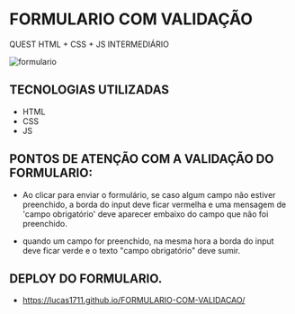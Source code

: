 # FORMULARIO COM VALIDAÇÃO
QUEST HTML + CSS + JS INTERMEDIÁRIO

![formulario](https://user-images.githubusercontent.com/66094966/174322830-2c1034b0-92fc-48d6-9a51-a3e7dca51184.gif)

##  TECNOLOGIAS UTILIZADAS
- HTML
- CSS
- JS

##  PONTOS DE ATENÇÃO COM A VALIDAÇÃO DO  FORMULARIO:

- Ao clicar para enviar o formulário, se caso algum  campo não estiver preenchido, a borda do input  deve ficar vermelha  e uma mensagem  de  'campo obrigatório' deve  aparecer embaixo  do campo  que não  foi preenchido.

-  quando um campo for preenchido, na mesma
hora a borda do input deve ficar verde e o
texto "campo obrigatório" deve sumir.

## DEPLOY DO FORMULARIO.
- https://lucas1711.github.io/FORMULARIO-COM-VALIDACAO/
